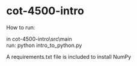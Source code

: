 # cot-4500-intro

How to run:

in cot-4500-intro\src\main\
run: python intro_to_python.py

A requirements.txt file is included to install NumPy